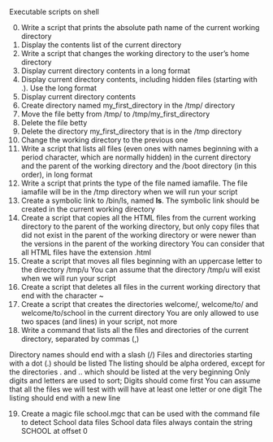 Executable scripts on shell


0.	Write a script that prints the absolute path name of the current working directory
1.	Display the contents list of the current directory 
2.	Write a script that changes the working directory to the user’s home directory
3.	Display current directory contents in a long format
4.	Display current directory contents, including hidden files (starting with .). Use the long format
5.	Display current directory contents
6.	Create  directory named my_first_directory in the /tmp/ directory
7.	Move the file betty from /tmp/ to /tmp/my_first_directory
8.	Delete the file betty
9.	Delete the directory my_first_directory that is in the /tmp directory
10.	Change the working directory to the previous one
11.	Write a script that lists all files (even ones with names beginning with a period character, which are normally hidden) in the current directory and the parent of the working directory and the /boot directory (in this order), in long format
12.	Write a script that prints the type of the file named iamafile. The file iamafile will be in the /tmp directory when we will run your script
13.	Create a symbolic link to /bin/ls, named __ls__. The symbolic link should be created in the current working directory
14.	Create a script that copies all the HTML files from the current working directory to the parent of the working directory, but only copy files that did not exist in the parent of the working directory or were newer than the versions in the parent of the working directory
You can consider that all HTML files have the extension .html
15. Create a script that moves all files beginning with an uppercase letter to the directory /tmp/u
You can assume that the directory /tmp/u will exist when we will run your script
16. Create a script that deletes all files in the current working directory that end with the character ~
17. Create a script that creates the directories welcome/, welcome/to/ and welcome/to/school in the current directory
You are only allowed to use two spaces (and lines) in your script, not more
18. Write a command that lists all the files and directories of the current directory, separated by commas (,)

Directory names should end with a slash (/)
Files and directories starting with a dot (.) should be listed
The listing should be alpha ordered, except for the directories . and .. which should be listed at the very beginning
Only digits and letters are used to sort; Digits should come first
You can assume that all the files we will test with will have at least one letter or one digit
The listing should end with a new line

19. Create a magic file school.mgc that can be used with the command file to detect School data files
School data files always contain the string SCHOOL at offset 0
